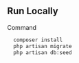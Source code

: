 ## Run Locally

Command
```bash
  composer install
  php artisan migrate
  php artisan db:seed
```

